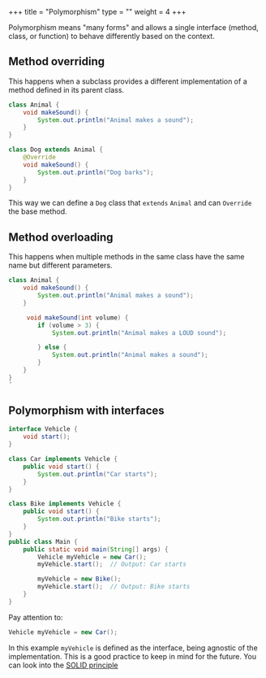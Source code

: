+++
title = "Polymorphism"
type = ""
weight = 4
+++

Polymorphism means "many forms" and allows a single interface (method, class, or function) to behave differently based on the context.

## Method overriding

This happens when a subclass provides a different implementation of a method defined in its parent class.

```java
class Animal {
    void makeSound() {
        System.out.println("Animal makes a sound");
    }
}

class Dog extends Animal {
    @Override
    void makeSound() {
        System.out.println("Dog barks");
    }
}
```

This way we can define a `Dog` class that `extends` `Animal` and can `Override` the base method.

## Method overloading

This happens when multiple methods in the same class have the same name but different parameters.

```java
class Animal {
    void makeSound() {
        System.out.println("Animal makes a sound");
    }

     void makeSound(int volume) {
        if (volume > 3) {
            System.out.println("Animal makes a LOUD sound");

        } else {
            System.out.println("Animal makes a sound");
        }
    }
}
´
```

## Polymorphism with interfaces

```java
interface Vehicle {
    void start();
}

class Car implements Vehicle {
    public void start() {
        System.out.println("Car starts");
    }
}

class Bike implements Vehicle {
    public void start() {
        System.out.println("Bike starts");
    }
}
public class Main {
    public static void main(String[] args) {
        Vehicle myVehicle = new Car();
        myVehicle.start();  // Output: Car starts

        myVehicle = new Bike();
        myVehicle.start();  // Output: Bike starts
    }
}
```

Pay attention to:
```java
Vehicle myVehicle = new Car();
```
In this example `myVehicle` is defined as the interface, being agnostic of the implementation. This is a good practice to keep in mind for the future. You can look into the [SOLID principle](https://www.geeksforgeeks.org/solid-principle-in-programming-understand-with-real-life-examples/)
